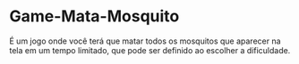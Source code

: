 # Game-Mata-Mosquito
É um jogo onde você terá que matar todos os mosquitos que aparecer na tela em um tempo limitado, que pode ser definido ao escolher a dificuldade.
